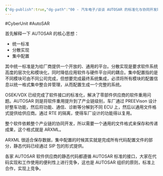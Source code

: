 ```yaml
---
{"dg-publish":true,"dg-path":"00 - 汽车电子/谈谈 AUTOSAR 的标准化与协同开发理念.md","permalink":"/00 - 汽车电子/谈谈 AUTOSAR 的标准化与协同开发理念/","created":"2024-06-28T09:02:22.000+08:00","updated":"2024-11-18T10:59:13.224+08:00"}
---
```


#CyberUnit #AutoSAR

首先解释一下 AUTOSAR 的核心思想：

- 统一标准
- 分散实现
- 集中配置

其中统一标准是为给厂商提供一个开放的、通用的平台。分散实现是要求软件系统高度的层次化和模块化，同时降低应用软件与硬件平台间的耦合。集中配置指的是不同模块可由不同公司完成，但想要完成最终系统集成，必须将所有模块的配置信息以统一格式集中整合并管理，从而配置生成一个完整的系统。

OSEK/VDX 已经完成了软件接口的标准化，解决了零部件供应商的软件重用问题。AUTOSAR 则是将软件重用提升到了产业链级别，车厂通过 PREEVison 设计好整车功能，然后将功能、通信、诊断等分解到不同 ECU 上，然后以通用文件格式提供给供应商。通过 RTE 的隔离，使得车厂设计的功能得以复用。

整个软件依赖整个产业链的协同开发，所以需要一个通用的文件格式来保存和传递成果，这个格式就是 ARXML。

ARXML 很适合保存数据，集中配置的时候其实就是完成所有代码配置文件的部分，静态代码已经通过 SIP 包的形式提供。

各家 AUTOSAR 软件供应商的静态代码都遵循 AUTOSAR 标准的接口，大家在代码实现和工作使用的便利性上进行竞争，这也是 AUTOSAR 组织的原则，标准上合作，实现上竞争。